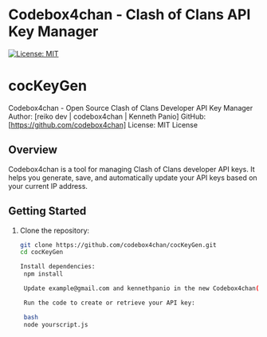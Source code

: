 # Codebox4chan - Clash of Clans API Key Manager

[![License: MIT](https://img.shields.io/badge/License-MIT-yellow.svg)](https://opensource.org/licenses/MIT)

# cocKeyGen

Codebox4chan - Open Source Clash of Clans Developer API Key Manager
Author: [reiko dev | codebox4chan | Kenneth Panio]
GitHub: [https://github.com/codebox4chan]
License: MIT License


## Overview

Codebox4chan is a tool for managing Clash of Clans developer API keys. It helps you generate, save, and automatically update your API keys based on your current IP address.

## Getting Started

1. Clone the repository:

   ```bash
   git clone https://github.com/codebox4chan/cocKeyGen.git
   cd cocKeyGen

   Install dependencies:
    npm install

    Update example@gmail.com and kennethpanio in the new Codebox4chan("example@gmail.com", "kennethpanio") with your Clash of Clans developer account email and password.

    Run the code to create or retrieve your API key:

    bash
    node yourscript.js

   
